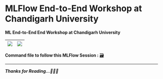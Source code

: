 # MLFlow End-to-End Workshop at Chandigarh University
**ML End-to-End End Workshop at Chandigarh University**

| ![](https://raw.githubusercontent.com/ashishpatel26/MLFlow-End-to-End-Workshop-at-Chandigarh-University/main/Images/Session.png) | ![](https://raw.githubusercontent.com/ashishpatel26/MLFlow-End-to-End-Workshop-at-Chandigarh-University/main/Images/Program.png) |
| ------------------------------------------------------------ | ------------------------------------------------------------ |

**Command file to follow this MLFlow Session :** [🗃️](https://raw.githubusercontent.com/ashishpatel26/MLFlow-End-to-End-Workshop-at-Chandigarh-University/main/Command_File.txt)

---

***Thanks for Reading...🙏🙏🙏***
